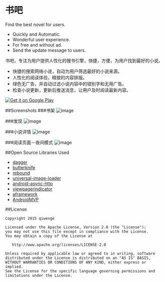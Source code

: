 书吧
==============
Find the best novel for users.

* Quickly and Automatic.
* Wonderful user experience.
* For free and without ad.
* Send the update message to users.

书吧，专注为用户提供人性化的搜书引擎，快捷，方便，为用户找到最好的小说。

* 快捷的搜索网络小说，自动为用户筛选最好的小说来源。
* 人性化的阅读体验，精致的内容排版。
* 绿色无广告，并自动过滤小说内容中的错别字和无用广告。
* 检查小说更新，更新后推送消息，让用户及时阅读最新内容。 


[![Get it on Google Play](art/googleplay.png)][1]

##Screenshots
###书架
![image](art/1.png)

###发现
![image](art/2.png)

###小说详情
![image](art/4.png)

###阅读页面－夜间模式
![image](art/6.png)

##Open Source Libraries Used

* [dagger](https://github.com/square/dagger)
* [butterknife](https://github.com/JakeWharton/butterknife)
* [rebound](https://github.com/facebook/rebound)
* [universal-image-loader](https://github.com/nostra13/Android-Universal-Image-Loader)
* [android-async-http](https://github.com/loopj/android-async-http)
* [viewpagerindicator](https://github.com/JakeWharton/ViewPagerIndicator)
* [aframework](https://github.com/liuguangqiang/AFramework)
* [AndroidMVP](https://github.com/liuguangqiang/AndroidMVP)

##License

    Copyright 2015 qiwenge

    Licensed under the Apache License, Version 2.0 (the "License");
    you may not use this file except in compliance with the License.
    You may obtain a copy of the License at

       http://www.apache.org/licenses/LICENSE-2.0

    Unless required by applicable law or agreed to in writing, software
    distributed under the License is distributed on an "AS IS" BASIS,
    WITHOUT WARRANTIES OR CONDITIONS OF ANY KIND, either express or implied.
    See the License for the specific language governing permissions and
    limitations under the License.

[1]:https://play.google.com/store/apps/details?id=com.qiwenge.android